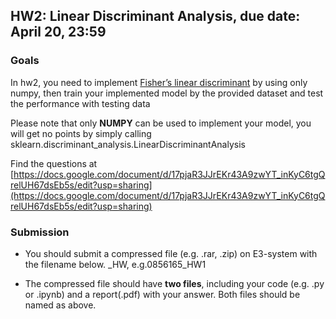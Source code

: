 ## HW2: Linear Discriminant Analysis, due date: April 20, 23:59

### Goals
In hw2, you need to implement [Fisher’s linear discriminant](https://en.wikipedia.org/wiki/Linear_discriminant_analysis) by using only numpy, then train your implemented model by the provided dataset and test the performance with testing data

Please note that only **NUMPY** can be used to implement your model, you will get no points by simply calling sklearn.discriminant_analysis.LinearDiscriminantAnalysis 

Find the questions at [https://docs.google.com/document/d/17pjaR3JJrEKr43A9zwYT_inKyC6tgQrelUH67dsEb5s/edit?usp=sharing](https://docs.google.com/document/d/17pjaR3JJrEKr43A9zwYT_inKyC6tgQrelUH67dsEb5s/edit?usp=sharing)
### Submission
- You should submit a compressed file (e.g. .rar, .zip) on E3-system with the filename below.
<STUDENT-ID>_HW<NUMBER>, e.g.0856165_HW1

- The compressed file should have **two files**, including your code (e.g. .py or .ipynb) and a report(.pdf) with your answer. Both files should be named as above. 